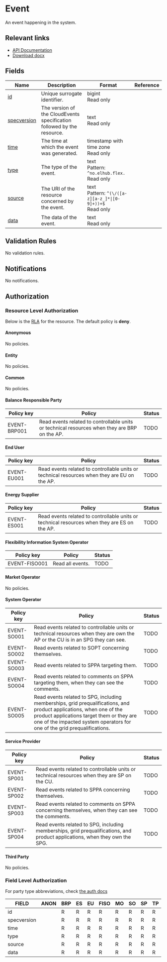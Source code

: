 # Event

An event happening in the system.

## Relevant links

* [API Documentation](../api/v0/index.html#/operations/list_event)
* [Download docx](../download/event.docx)

## Fields

| Name                                                                  | Description                                                            | Format                                                          | Reference |
|-----------------------------------------------------------------------|------------------------------------------------------------------------|-----------------------------------------------------------------|-----------|
| <a name="field-id" href="#field-id">id</a>                            | Unique surrogate identifier.                                           | bigint<br/>Read only                                            |           |
| <a name="field-specversion" href="#field-specversion">specversion</a> | The version of the CloudEvents specification followed by the resource. | text<br/>Read only                                              |           |
| <a name="field-time" href="#field-time">time</a>                      | The time at which the event was generated.                             | timestamp with time zone<br/>Read only                          |           |
| <a name="field-type" href="#field-type">type</a>                      | The type of the event.                                                 | text<br/>Pattern: `^no.elhub.flex.`<br/>Read only               |           |
| <a name="field-source" href="#field-source">source</a>                | The URI of the resource concerned by the event.                        | text<br/>Pattern: `^(\/([a-z][a-z_]*\|[0-9]+))+$`<br/>Read only |           |
| <a name="field-data" href="#field-data">data</a>                      | The data of the event.                                                 | text<br/>Read only                                              |           |

## Validation Rules

No validation rules.

## Notifications

No notifications.

## Authorization

### Resource Level Authorization

Below is the [RLA](../technical/auth.md#resource-level-authorization-rla) for the
resource. The default policy is **deny**.

#### Anonymous

No policies.

#### Entity

No policies.

#### Common

No policies.

#### Balance Responsible Party

| Policy key    | Policy                                                                                        | Status |
|---------------|-----------------------------------------------------------------------------------------------|--------|
| EVENT-BRP001  | Read events related to controllable units or technical resources when they are BRP on the AP. | TODO   |

#### End User

| Policy key   | Policy                                                                                       | Status |
|--------------|----------------------------------------------------------------------------------------------|--------|
| EVENT-EU001  | Read events related to controllable units or technical resources when they are EU on the AP. | TODO   |

#### Energy Supplier

| Policy key   | Policy                                                                                       | Status |
|--------------|----------------------------------------------------------------------------------------------|--------|
| EVENT-ES001  | Read events related to controllable units or technical resources when they are ES on the AP. | TODO   |

#### Flexibility Information System Operator

| Policy key     | Policy           | Status |
|----------------|------------------|--------|
| EVENT-FISO001  | Read all events. | TODO   |

#### Market Operator

No policies.

#### System Operator

| Policy key   | Policy                                                                                                                                                                                                                                        | Status |
|--------------|-----------------------------------------------------------------------------------------------------------------------------------------------------------------------------------------------------------------------------------------------|--------|
| EVENT-SO001  | Read events related to controllable units or technical resources when they are own the AP or the CU is in an SPG they can see.                                                                                                                | TODO   |
| EVENT-SO002  | Read events related to SOPT concerning themselves.                                                                                                                                                                                            | TODO   |
| EVENT-SO003  | Read events related to SPPA targeting them.                                                                                                                                                                                                   | TODO   |
| EVENT-SO004  | Read events related to comments on SPPA targeting them, when they can see the comments.                                                                                                                                                       | TODO   |
| EVENT-SO005  | Read events related to SPG, including memberships, grid prequalifications, and product applications, when one of the product applications target them or they are one of the impacted system operators for one of the grid prequalifications. | TODO   |

#### Service Provider

| Policy key   | Policy                                                                                                                      | Status |
|--------------|-----------------------------------------------------------------------------------------------------------------------------|--------|
| EVENT-SP001  | Read events related to controllable units or technical resources when they are SP on the CU.                                | TODO   |
| EVENT-SP002  | Read events related to SPPA concerning themselves.                                                                          | TODO   |
| EVENT-SP003  | Read events related to comments on SPPA concerning themselves, when they can see the comments.                              | TODO   |
| EVENT-SP004  | Read events related to SPG, including memberships, grid prequalifications, and product applications, when they own the SPG. | TODO   |

#### Third Party

No policies.

### Field Level Authorization

For party type abbreviations, check [the auth docs](../technical/auth.md#party-market-actors)

| FIELD       | ANON | BRP | ES | EU | FISO | MO | SO | SP | TP |
|-------------|------|-----|----|----|------|----|----|----|----|
| id          |      | R   | R  | R  | R    | R  | R  | R  | R  |
| specversion |      | R   | R  | R  | R    | R  | R  | R  | R  |
| time        |      | R   | R  | R  | R    | R  | R  | R  | R  |
| type        |      | R   | R  | R  | R    | R  | R  | R  | R  |
| source      |      | R   | R  | R  | R    | R  | R  | R  | R  |
| data        |      | R   | R  | R  | R    | R  | R  | R  | R  |
